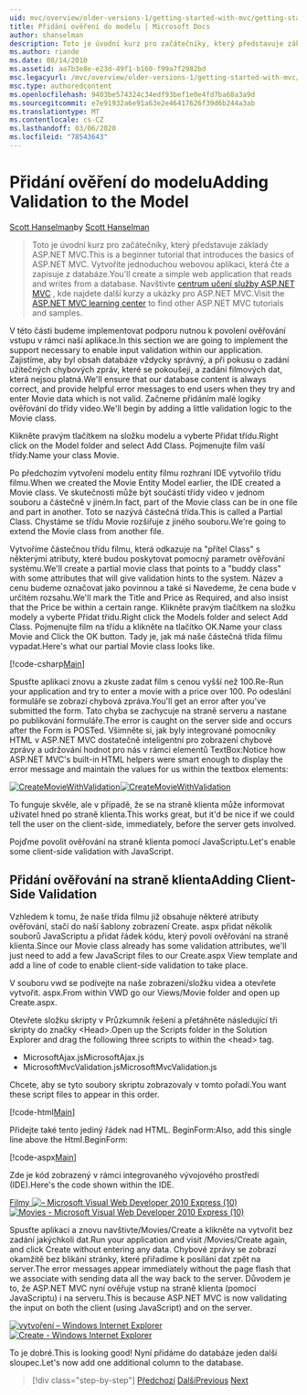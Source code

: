 ```yaml
---
uid: mvc/overview/older-versions-1/getting-started-with-mvc/getting-started-with-mvc-part7
title: Přidání ověření do modelu | Microsoft Docs
author: shanselman
description: Toto je úvodní kurz pro začátečníky, který představuje základy ASP.NET MVC. Vytvořte jednoduchou webovou aplikaci, která čte a zapisuje z databáze.
ms.author: riande
ms.date: 08/14/2010
ms.assetid: aa7b3e8e-e23d-49f1-b160-f99a7f2982bd
msc.legacyurl: /mvc/overview/older-versions-1/getting-started-with-mvc/getting-started-with-mvc-part7
msc.type: authoredcontent
ms.openlocfilehash: 9403be574324c34edf93bef1e0e4fd7ba68a3a9d
ms.sourcegitcommit: e7e91932a6e91a63e2e46417626f39d6b244a3ab
ms.translationtype: MT
ms.contentlocale: cs-CZ
ms.lasthandoff: 03/06/2020
ms.locfileid: "78543643"
---
```

# <a name="adding-validation-to-the-model"></a><span data-ttu-id="eb3a7-104">Přidání ověření do modelu</span><span class="sxs-lookup"><span data-stu-id="eb3a7-104">Adding Validation to the Model</span></span>

<span data-ttu-id="eb3a7-105">[Scott Hanselman](https://github.com/shanselman)</span><span class="sxs-lookup"><span data-stu-id="eb3a7-105">by [Scott Hanselman](https://github.com/shanselman)</span></span>

> <span data-ttu-id="eb3a7-106">Toto je úvodní kurz pro začátečníky, který představuje základy ASP.NET MVC.</span><span class="sxs-lookup"><span data-stu-id="eb3a7-106">This is a beginner tutorial that introduces the basics of ASP.NET MVC.</span></span> <span data-ttu-id="eb3a7-107">Vytvoříte jednoduchou webovou aplikaci, která čte a zapisuje z databáze.</span><span class="sxs-lookup"><span data-stu-id="eb3a7-107">You'll create a simple web application that reads and writes from a database.</span></span> <span data-ttu-id="eb3a7-108">Navštivte [centrum učení služby ASP.NET MVC](../../../index.md) , kde najdete další kurzy a ukázky pro ASP.NET MVC.</span><span class="sxs-lookup"><span data-stu-id="eb3a7-108">Visit the [ASP.NET MVC learning center](../../../index.md) to find other ASP.NET MVC tutorials and samples.</span></span>

<span data-ttu-id="eb3a7-109">V této části budeme implementovat podporu nutnou k povolení ověřování vstupu v rámci naší aplikace.</span><span class="sxs-lookup"><span data-stu-id="eb3a7-109">In this section we are going to implement the support necessary to enable input validation within our application.</span></span> <span data-ttu-id="eb3a7-110">Zajistíme, aby byl obsah databáze vždycky správný, a při pokusu o zadání užitečných chybových zpráv, které se pokoušejí, a zadání filmových dat, která nejsou platná.</span><span class="sxs-lookup"><span data-stu-id="eb3a7-110">We'll ensure that our database content is always correct, and provide helpful error messages to end users when they try and enter Movie data which is not valid.</span></span> <span data-ttu-id="eb3a7-111">Začneme přidáním malé logiky ověřování do třídy video.</span><span class="sxs-lookup"><span data-stu-id="eb3a7-111">We'll begin by adding a little validation logic to the Movie class.</span></span>

<span data-ttu-id="eb3a7-112">Klikněte pravým tlačítkem na složku modelu a vyberte Přidat třídu.</span><span class="sxs-lookup"><span data-stu-id="eb3a7-112">Right click on the Model folder and select Add Class.</span></span> <span data-ttu-id="eb3a7-113">Pojmenujte film vaší třídy.</span><span class="sxs-lookup"><span data-stu-id="eb3a7-113">Name your class Movie.</span></span>

<span data-ttu-id="eb3a7-114">Po předchozím vytvoření modelu entity filmu rozhraní IDE vytvořilo třídu filmu.</span><span class="sxs-lookup"><span data-stu-id="eb3a7-114">When we created the Movie Entity Model earlier, the IDE created a Movie class.</span></span> <span data-ttu-id="eb3a7-115">Ve skutečnosti může být součástí třídy video v jednom souboru a částečně v jiném.</span><span class="sxs-lookup"><span data-stu-id="eb3a7-115">In fact, part of the Movie class can be in one file and part in another.</span></span> <span data-ttu-id="eb3a7-116">Toto se nazývá částečná třída.</span><span class="sxs-lookup"><span data-stu-id="eb3a7-116">This is called a Partial Class.</span></span> <span data-ttu-id="eb3a7-117">Chystáme se třídu Movie rozšiřuje z jiného souboru.</span><span class="sxs-lookup"><span data-stu-id="eb3a7-117">We're going to extend the Movie class from another file.</span></span>

<span data-ttu-id="eb3a7-118">Vytvoříme částečnou třídu filmu, která odkazuje na "přítel Class" s některými atributy, které budou poskytovat pomocný parametr ověřování systému.</span><span class="sxs-lookup"><span data-stu-id="eb3a7-118">We'll create a partial movie class that points to a "buddy class" with some attributes that will give validation hints to the system.</span></span> <span data-ttu-id="eb3a7-119">Název a cenu budeme označovat jako povinnou a také si Navedeme, že cena bude v určitém rozsahu.</span><span class="sxs-lookup"><span data-stu-id="eb3a7-119">We'll mark the Title and Price as Required, and also insist that the Price be within a certain range.</span></span> <span data-ttu-id="eb3a7-120">Klikněte pravým tlačítkem na složku modely a vyberte Přidat třídu.</span><span class="sxs-lookup"><span data-stu-id="eb3a7-120">Right click the Models folder and select Add Class.</span></span> <span data-ttu-id="eb3a7-121">Pojmenujte film na třídu a klikněte na tlačítko OK.</span><span class="sxs-lookup"><span data-stu-id="eb3a7-121">Name your class Movie and Click the OK button.</span></span> <span data-ttu-id="eb3a7-122">Tady je, jak má naše částečná třída filmu vypadat.</span><span class="sxs-lookup"><span data-stu-id="eb3a7-122">Here's what our partial Movie class looks like.</span></span>

[!code-csharp[Main](getting-started-with-mvc-part7/samples/sample1.cs)]

<span data-ttu-id="eb3a7-123">Spusťte aplikaci znovu a zkuste zadat film s cenou vyšší než 100.</span><span class="sxs-lookup"><span data-stu-id="eb3a7-123">Re-Run your application and try to enter a movie with a price over 100.</span></span> <span data-ttu-id="eb3a7-124">Po odeslání formuláře se zobrazí chybová zpráva.</span><span class="sxs-lookup"><span data-stu-id="eb3a7-124">You'll get an error after you've submitted the form.</span></span> <span data-ttu-id="eb3a7-125">Tato chyba se zachycuje na straně serveru a nastane po publikování formuláře.</span><span class="sxs-lookup"><span data-stu-id="eb3a7-125">The error is caught on the server side and occurs after the Form is POSTed.</span></span> <span data-ttu-id="eb3a7-126">Všimněte si, jak byly integrované pomocníky HTML v ASP.NET MVC dostatečně inteligentní pro zobrazení chybové zprávy a udržování hodnot pro nás v rámci elementů TextBox:</span><span class="sxs-lookup"><span data-stu-id="eb3a7-126">Notice how ASP.NET MVC's built-in HTML helpers were smart enough to display the error message and maintain the values for us within the textbox elements:</span></span>

<span data-ttu-id="eb3a7-127">[![CreateMovieWithValidation](getting-started-with-mvc-part7/_static/image2.png)](getting-started-with-mvc-part7/_static/image1.png)</span><span class="sxs-lookup"><span data-stu-id="eb3a7-127">[![CreateMovieWithValidation](getting-started-with-mvc-part7/_static/image2.png)](getting-started-with-mvc-part7/_static/image1.png)</span></span>

<span data-ttu-id="eb3a7-128">To funguje skvěle, ale v případě, že se na straně klienta může informovat uživatel hned po straně klienta.</span><span class="sxs-lookup"><span data-stu-id="eb3a7-128">This works great, but it'd be nice if we could tell the user on the client-side, immediately, before the server gets involved.</span></span>

<span data-ttu-id="eb3a7-129">Pojďme povolit ověřování na straně klienta pomocí JavaScriptu.</span><span class="sxs-lookup"><span data-stu-id="eb3a7-129">Let's enable some client-side validation with JavaScript.</span></span>

## <a name="adding-client-side-validation"></a><span data-ttu-id="eb3a7-130">Přidání ověřování na straně klienta</span><span class="sxs-lookup"><span data-stu-id="eb3a7-130">Adding Client-Side Validation</span></span>

<span data-ttu-id="eb3a7-131">Vzhledem k tomu, že naše třída filmu již obsahuje některé atributy ověřování, stačí do naší šablony zobrazení Create. aspx přidat několik souborů JavaScriptu a přidat řádek kódu, který povolí ověřování na straně klienta.</span><span class="sxs-lookup"><span data-stu-id="eb3a7-131">Since our Movie class already has some validation attributes, we'll just need to add a few JavaScript files to our Create.aspx View template and add a line of code to enable client-side validation to take place.</span></span>

<span data-ttu-id="eb3a7-132">V souboru vwd se podívejte na naše zobrazení/složku videa a otevřete vytvořit. aspx.</span><span class="sxs-lookup"><span data-stu-id="eb3a7-132">From within VWD go our Views/Movie folder and open up Create.aspx.</span></span>

<span data-ttu-id="eb3a7-133">Otevřete složku skripty v Průzkumník řešení a přetáhněte následující tři skripty do značky &lt;Head&gt;.</span><span class="sxs-lookup"><span data-stu-id="eb3a7-133">Open up the Scripts folder in the Solution Explorer and drag the following three scripts to within the &lt;head&gt; tag.</span></span>

- <span data-ttu-id="eb3a7-134">MicrosoftAjax.js</span><span class="sxs-lookup"><span data-stu-id="eb3a7-134">MicrosoftAjax.js</span></span>
- <span data-ttu-id="eb3a7-135">MicrosoftMvcValidation.js</span><span class="sxs-lookup"><span data-stu-id="eb3a7-135">MicrosoftMvcValidation.js</span></span>

<span data-ttu-id="eb3a7-136">Chcete, aby se tyto soubory skriptu zobrazovaly v tomto pořadí.</span><span class="sxs-lookup"><span data-stu-id="eb3a7-136">You want these script files to appear in this order.</span></span>

[!code-html[Main](getting-started-with-mvc-part7/samples/sample2.html)]

<span data-ttu-id="eb3a7-137">Přidejte také tento jediný řádek nad HTML. BeginForm:</span><span class="sxs-lookup"><span data-stu-id="eb3a7-137">Also, add this single line above the Html.BeginForm:</span></span>

[!code-aspx[Main](getting-started-with-mvc-part7/samples/sample3.aspx)]

<span data-ttu-id="eb3a7-138">Zde je kód zobrazený v rámci integrovaného vývojového prostředí (IDE).</span><span class="sxs-lookup"><span data-stu-id="eb3a7-138">Here's the code shown within the IDE.</span></span>

<span data-ttu-id="eb3a7-139">[Filmy ![– Microsoft Visual Web Developer 2010 Express (10)](getting-started-with-mvc-part7/_static/image4.png)](getting-started-with-mvc-part7/_static/image3.png)</span><span class="sxs-lookup"><span data-stu-id="eb3a7-139">[![Movies - Microsoft Visual Web Developer 2010 Express (10)](getting-started-with-mvc-part7/_static/image4.png)](getting-started-with-mvc-part7/_static/image3.png)</span></span>

<span data-ttu-id="eb3a7-140">Spusťte aplikaci a znovu navštivte/Movies/Create a klikněte na vytvořit bez zadání jakýchkoli dat.</span><span class="sxs-lookup"><span data-stu-id="eb3a7-140">Run your application and visit /Movies/Create again, and click Create without entering any data.</span></span> <span data-ttu-id="eb3a7-141">Chybové zprávy se zobrazí okamžitě bez blikání stránky, které přiřadíme k posílání dat zpět na server.</span><span class="sxs-lookup"><span data-stu-id="eb3a7-141">The error messages appear immediately without the page flash that we associate with sending data all the way back to the server.</span></span> <span data-ttu-id="eb3a7-142">Důvodem je to, že ASP.NET MVC nyní ověřuje vstup na straně klienta (pomocí JavaScriptu) i na serveru.</span><span class="sxs-lookup"><span data-stu-id="eb3a7-142">This is because ASP.NET MVC is now validating the input on both the client (using JavaScript) and on the server.</span></span>

<span data-ttu-id="eb3a7-143">[![vytvoření – Windows Internet Explorer](getting-started-with-mvc-part7/_static/image6.png)](getting-started-with-mvc-part7/_static/image5.png)</span><span class="sxs-lookup"><span data-stu-id="eb3a7-143">[![Create - Windows Internet Explorer](getting-started-with-mvc-part7/_static/image6.png)](getting-started-with-mvc-part7/_static/image5.png)</span></span>

<span data-ttu-id="eb3a7-144">To je dobré.</span><span class="sxs-lookup"><span data-stu-id="eb3a7-144">This is looking good!</span></span> <span data-ttu-id="eb3a7-145">Nyní přidáme do databáze jeden další sloupec.</span><span class="sxs-lookup"><span data-stu-id="eb3a7-145">Let's now add one additional column to the database.</span></span>

> [!div class="step-by-step"]
> <span data-ttu-id="eb3a7-146">[Předchozí](getting-started-with-mvc-part6.md)
> [Další](getting-started-with-mvc-part8.md)</span><span class="sxs-lookup"><span data-stu-id="eb3a7-146">[Previous](getting-started-with-mvc-part6.md)
[Next](getting-started-with-mvc-part8.md)</span></span>
